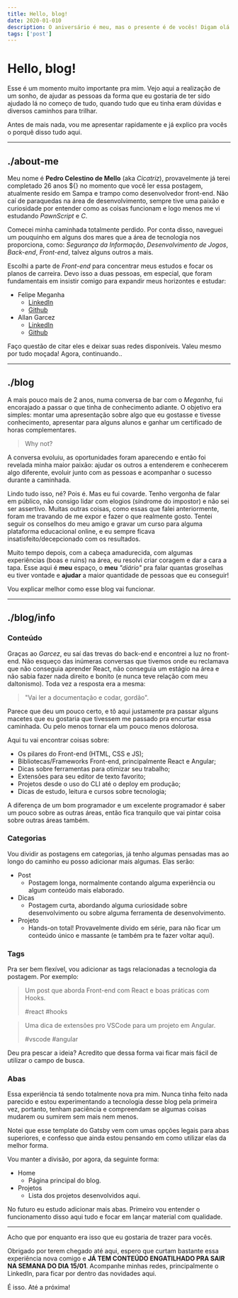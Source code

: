 ```yaml
---
title: Hello, blog!
date: 2020-01-010
description: O aniversário é meu, mas o presente é de vocês! Digam olá para esse novo projeto pessoal :)
tags: ['post']
---
```


# Hello, blog!

Esse é um momento muito importante pra mim. Vejo aqui a realização de um sonho, de ajudar as pessoas da forma que eu gostaria de ter sido ajudado lá no começo de tudo, quando tudo que eu tinha eram dúvidas e diversos caminhos para trilhar.

Antes de mais nada, vou me apresentar rapidamente e já explico pra vocês o porquê disso tudo aqui.

---
## ./about-me
Meu nome é **Pedro Celestino de Mello** (aka *Cicatriz*), provavelmente já terei completado 26 anos ${} no momento que você ler essa postagem, atualmente resido em Sampa e trampo como desenvolvedor front-end. Não caí de paraquedas na área de desenvolvimento, sempre tive uma paixão e curiosidade por entender como as coisas funcionam e logo menos me vi estudando *PawnScript* e *C*.

Comecei minha caminhada totalmente perdido. Por conta disso, naveguei um pouquinho em alguns dos mares que a área de tecnologia nos proporciona, como: *Segurança da Informação*, *Desenvolvimento de Jogos*, *Back-end*, *Front-end*, talvez alguns outros a mais.

Escolhi a parte de *Front-end* para concentrar meus estudos e focar os planos de carreira. Devo isso a duas pessoas, em especial, que foram fundamentais em insistir comigo para expandir meus horizontes e estudar: 
- Felipe Meganha
  - [LinkedIn](https://www.linkedin.com/in/felipe-meganha/)
  - [Github](https://github.com/FelipeAmaral13)
- Allan Garcez
  - [LinkedIn](https://www.linkedin.com/in/allan-garcez/)
  - [Github](https://github.com/g4rcez)

Faço questão de citar eles e deixar suas redes disponíveis. Valeu mesmo por tudo moçada! Agora, continuando..

---
## ./blog
A mais pouco mais de 2 anos, numa conversa de bar com o *Meganha*, fui encorajado a passar o que tinha de conhecimento adiante. O objetivo era simples: montar uma apresentação sobre algo que eu gostasse e tivesse conhecimento, apresentar para alguns alunos e ganhar um certificado de horas complementares. 

> Why not?

A conversa evoluiu, as oportunidades foram aparecendo e então foi revelada minha maior paixão: ajudar os outros a entenderem e conhecerem algo diferente, evoluir junto com as pessoas e acompanhar o sucesso durante a caminhada.

Lindo tudo isso, né? Pois é. Mas eu fui covarde. Tenho vergonha de falar em público, não consigo lidar com elogios (síndrome do impostor) e não sei ser assertivo. Muitas outras coisas, como essas que falei anteriormente, foram me travando de me expor e fazer o que realmente gosto. Tentei seguir os conselhos do meu amigo e gravar um curso para alguma plataforma educacional online, e eu sempre ficava insatisfeito/decepcionado com os resultados.

Muito tempo depois, com a cabeça amadurecida, com algumas experiências (boas e ruins) na área, eu resolvi criar coragem e dar a cara a tapa. Esse aqui é **meu** espaço, o **meu** *"diário"* pra falar quantas groselhas eu tiver vontade e **ajudar** a maior quantidade de pessoas que eu conseguir!

Vou explicar melhor como esse blog vai funcionar.

---
## ./blog/info

### **Conteúdo**
Graças ao *Garcez*, eu saí das trevas do back-end e encontrei a luz no front-end. Não esqueço das inúmeras conversas que tivemos onde eu reclamava que não conseguia aprender React, não conseguia um estágio na área e não sabia fazer nada direito e bonito (e nunca teve relação com meu daltonismo). Toda vez a resposta era a mesma:

> "Vai ler a documentação e codar, gordão".

Parece que deu um pouco certo, e tô aqui justamente pra passar alguns macetes que eu gostaria que tivessem me passado pra encurtar essa caminhada. Ou pelo menos tornar ela um pouco menos dolorosa.

Aqui tu vai encontrar coisas sobre:
- Os pilares do Front-end (HTML, CSS e JS);
- Bibliotecas/Frameworks Front-end, principalmente React e Angular;
- Dicas sobre ferramentas para otimizar seu trabalho;
- Extensões para seu editor de texto favorito;
- Projetos desde o uso do CLI até o deploy em produção;
- Dicas de estudo, leitura e cursos sobre tecnologia;

A diferença de um bom programador e um excelente programador é saber um pouco sobre as outras áreas, então fica tranquilo que vai pintar coisa sobre outras áreas também.


### **Categorias**
Vou dividir as postagens em categorias, já tenho algumas pensadas mas ao longo do caminho eu posso adicionar mais algumas. Elas serão:
- Post
  - Postagem longa, normalmente contando alguma experiência ou algum conteúdo mais elaborado.
- Dicas
  - Postagem curta, abordando alguma curiosidade sobre desenvolvimento ou sobre alguma ferramenta de desenvolvimento.  
- Projeto
  - Hands-on total! Provavelmente divido em série, para não ficar um conteúdo único e massante (e também pra te fazer voltar aqui).

### **Tags**
Pra ser bem flexível, vou adicionar as tags relacionadas a tecnologia da postagem. Por exemplo:

> Um post que aborda Front-end com React e boas práticas com Hooks.
> 
> #react #hooks

> Uma dica de extensões pro VSCode para um projeto em Angular.
> 
> #vscode #angular

Deu pra pescar a ideia? Acredito que dessa forma vai ficar mais fácil de utilizar o campo de busca.

### **Abas**
Essa experiência tá sendo totalmente nova pra mim. Nunca tinha feito nada parecido e estou experimentando a tecnologia desse blog pela primeira vez, portanto, tenham paciência e compreendam se algumas coisas mudarem ou sumirem sem mais nem menos.

Notei que esse template do Gatsby vem com umas opções legais para abas superiores, e confesso que ainda estou pensando em como utilizar elas da melhor forma.

Vou manter a divisão, por agora, da seguinte forma:
- Home
  - Página principal do blog.
- Projetos
  - Lista dos projetos desenvolvidos aqui.

No futuro eu estudo adicionar mais abas. Primeiro vou entender o funcionamento disso aqui tudo e focar em lançar material com qualidade.

---
Acho que por enquanto era isso que eu gostaria de trazer para vocês.

Obrigado por terem chegado até aqui, espero que curtam bastante essa experiência nova comigo e **JÁ TEM CONTEÚDO ENGATILHADO PRA SAIR NA SEMANA DO DIA 15/01**. Acompanhe minhas redes, principalmente o LinkedIn, para ficar por dentro das novidades aqui.

É isso.
Até a próxima!